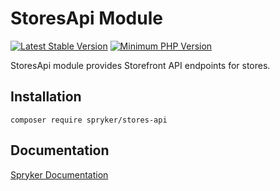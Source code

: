 # StoresApi Module
[![Latest Stable Version](https://poser.pugx.org/spryker/stores-api/v/stable.svg)](https://packagist.org/packages/spryker/stores-api)
[![Minimum PHP Version](https://img.shields.io/badge/php-%3E%3D%208.1-8892BF.svg)](https://php.net/)

StoresApi module provides Storefront API endpoints for stores.

## Installation

```
composer require spryker/stores-api
```

## Documentation

[Spryker Documentation](https://docs.spryker.com)
